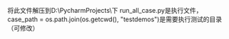 将此文件解压到D:\PycharmProjects\下
run_all_case.py是执行文件，case_path = os.path.join(os.getcwd(), "testdemos")是需要执行测试的目录（可修改）
